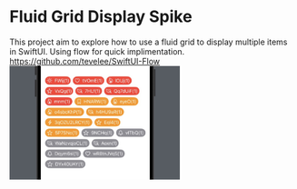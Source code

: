 # Fluid Grid Display Spike 
This project aim to explore how to use a fluid grid to display multiple items in SwiftUI. 
Using flow for quick implimentation. https://github.com/tevelee/SwiftUI-Flow
<img src="demo.jpg" alt="demo" width="300" height="200">
